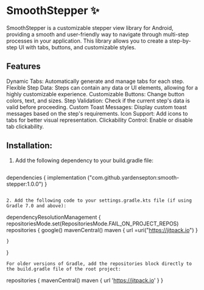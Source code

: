 # SmoothStepper :sparkles:	
SmoothStepper is a customizable stepper view library for Android, providing a smooth and user-friendly way to navigate through multi-step processes in your application.
This library allows you to create a step-by-step UI with tabs, buttons, and customizable styles.

## Features
Dynamic Tabs: Automatically generate and manage tabs for each step.
Flexible Step Data: Steps can contain any data or UI elements, allowing for a highly customizable experience.
Customizable Buttons: Change button colors, text, and sizes.
Step Validation: Check if the current step's data is valid before proceeding.
Custom Toast Messages: Display custom toast messages based on the step's requirements.
Icon Support: Add icons to tabs for better visual representation.
Clickability Control: Enable or disable tab clickability.

## Installation:
1. Add the following dependency to your build.gradle file:
   ```
dependencies {
    implementation ("com.github.yardensepton:smooth-stepper:1.0.0")
}
```

2. Add the following code to your settings.gradle.kts file (if using Gradle 7.0 and above):
```
dependencyResolutionManagement {
    repositoriesMode.set(RepositoriesMode.FAIL_ON_PROJECT_REPOS)
    repositories {
        google()
        mavenCentral()
        maven { url =uri("https://jitpack.io") }

    }
}
```
For older versions of Gradle, add the repositories block directly to the build.gradle file of the root project:
```
repositories {
    mavenCentral()
    maven { url 'https://jitpack.io' }
}
```



